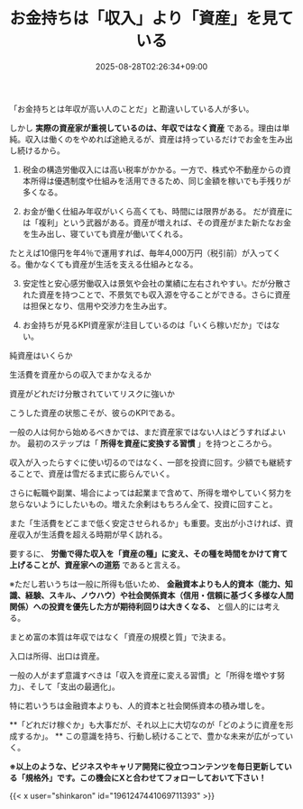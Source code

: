 ﻿---
title: "お金持ちは「収入」より「資産」を見ている"
date: 2025-08-28T02:26:34+09:00
draft: false
---

「お金持ちとは年収が高い人のことだ」と勘違いしている人が多い。

しかし **実際の資産家が重視しているのは、年収ではなく資産** である。理由は単純。収入は働くのをやめれば途絶えるが、資産は持っているだけでお金を生み出し続けるから。


1. 税金の構造労働収入には高い税率がかかる。一方で、株式や不動産からの資本所得は優遇制度や仕組みを活用できるため、同じ金額を稼いでも手残りが多くなる。

2. お金が働く仕組み年収がいくら高くても、時間には限界がある。
だが資産には「複利」という武器がある。資産が増えれば、その資産がまた新たなお金を生み出し、寝ていても資産が働いてくれる。

たとえば10億円を年4％で運用すれば、毎年4,000万円（税引前）が入ってくる。働かなくても資産が生活を支える仕組みとなる。

3. 安定性と安心感労働収入は景気や会社の業績に左右されやすい。だが分散された資産を持つことで、不景気でも収入源を守ることができる。さらに資産は担保となり、信用や交渉力を生み出す。

4. お金持ちが見るKPI資産家が注目しているのは「いくら稼いだか」ではない。

純資産はいくらか

生活費を資産からの収入でまかなえるか

資産がどれだけ分散されていてリスクに強いか

こうした資産の状態こそが、彼らのKPIである。

一般の人は何から始めるべきかでは、まだ資産家ではない人はどうすればよいか。
最初のステップは「 **所得を資産に変換する習慣** 」を持つところから。

収入が入ったらすぐに使い切るのではなく、一部を投資に回す。少額でも継続することで、資産は雪だるま式に膨らんでいく。

さらに転職や副業、場合によっては起業まで含めて、所得を増やしていく努力を怠らないようにしたいもの。増えた余剰はもちろん全て、投資に回すこと。

また「生活費をどこまで低く安定させられるか」も重要。支出が小さければ、資産収入が生活費を超える時期が早く訪れる。

要するに、 **労働で得た収入を「資産の種」に変え、その種を時間をかけて育て上げることが、資産家への道筋** であると言える。

※ただし若いうちは一般に所得も低いため、 **金融資本よりも人的資本（能力、知識、経験、スキル、ノウハウ）や社会関係資本（信用・信頼に基づく多様な人間関係）への投資を優先した方が期待利回りは大きくなる、** と個人的には考える。

まとめ富の本質は年収ではなく「資産の規模と質」で決まる。

入口は所得、出口は資産。

一般の人がまず意識すべきは「収入を資産に変える習慣」と「所得を増やす努力」、そして「支出の最適化」。

特に若いうちは金融資本よりも、人的資本と社会関係資本の積み増しを。

**「どれだけ稼ぐか」も大事だが、それ以上に大切なのが「どのように資産を形成するか」。
** 
この意識を持ち、行動し続けることで、豊かな未来が広がっていく。



**※以上のような、ビジネスやキャリア開発に役立つコンテンツを毎日更新している「規格外」です。この機会にXと合わせてフォローしておいて下さい！**



{{< x user="shinkaron" id="1961247441069711393" >}}